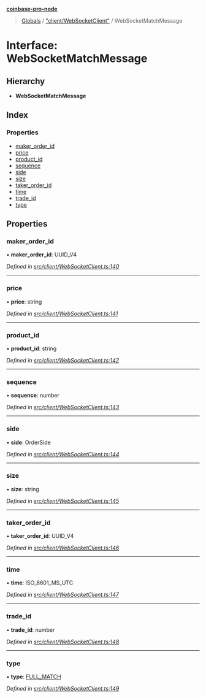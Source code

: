 **[coinbase-pro-node](../README.md)**

> [Globals](../globals.md) / ["client/WebSocketClient"](../modules/_client_websocketclient_.md) / WebSocketMatchMessage

# Interface: WebSocketMatchMessage

## Hierarchy

- **WebSocketMatchMessage**

## Index

### Properties

- [maker_order_id](_client_websocketclient_.websocketmatchmessage.md#maker_order_id)
- [price](_client_websocketclient_.websocketmatchmessage.md#price)
- [product_id](_client_websocketclient_.websocketmatchmessage.md#product_id)
- [sequence](_client_websocketclient_.websocketmatchmessage.md#sequence)
- [side](_client_websocketclient_.websocketmatchmessage.md#side)
- [size](_client_websocketclient_.websocketmatchmessage.md#size)
- [taker_order_id](_client_websocketclient_.websocketmatchmessage.md#taker_order_id)
- [time](_client_websocketclient_.websocketmatchmessage.md#time)
- [trade_id](_client_websocketclient_.websocketmatchmessage.md#trade_id)
- [type](_client_websocketclient_.websocketmatchmessage.md#type)

## Properties

### maker_order_id

• **maker_order_id**: UUID_V4

_Defined in [src/client/WebSocketClient.ts:140](https://github.com/bennycode/coinbase-pro-node/blob/e431220/src/client/WebSocketClient.ts#L140)_

---

### price

• **price**: string

_Defined in [src/client/WebSocketClient.ts:141](https://github.com/bennycode/coinbase-pro-node/blob/e431220/src/client/WebSocketClient.ts#L141)_

---

### product_id

• **product_id**: string

_Defined in [src/client/WebSocketClient.ts:142](https://github.com/bennycode/coinbase-pro-node/blob/e431220/src/client/WebSocketClient.ts#L142)_

---

### sequence

• **sequence**: number

_Defined in [src/client/WebSocketClient.ts:143](https://github.com/bennycode/coinbase-pro-node/blob/e431220/src/client/WebSocketClient.ts#L143)_

---

### side

• **side**: OrderSide

_Defined in [src/client/WebSocketClient.ts:144](https://github.com/bennycode/coinbase-pro-node/blob/e431220/src/client/WebSocketClient.ts#L144)_

---

### size

• **size**: string

_Defined in [src/client/WebSocketClient.ts:145](https://github.com/bennycode/coinbase-pro-node/blob/e431220/src/client/WebSocketClient.ts#L145)_

---

### taker_order_id

• **taker_order_id**: UUID_V4

_Defined in [src/client/WebSocketClient.ts:146](https://github.com/bennycode/coinbase-pro-node/blob/e431220/src/client/WebSocketClient.ts#L146)_

---

### time

• **time**: ISO_8601_MS_UTC

_Defined in [src/client/WebSocketClient.ts:147](https://github.com/bennycode/coinbase-pro-node/blob/e431220/src/client/WebSocketClient.ts#L147)_

---

### trade_id

• **trade_id**: number

_Defined in [src/client/WebSocketClient.ts:148](https://github.com/bennycode/coinbase-pro-node/blob/e431220/src/client/WebSocketClient.ts#L148)_

---

### type

• **type**: [FULL_MATCH](../enums/_client_websocketclient_.websocketresponsetype.md#full_match)

_Defined in [src/client/WebSocketClient.ts:149](https://github.com/bennycode/coinbase-pro-node/blob/e431220/src/client/WebSocketClient.ts#L149)_
